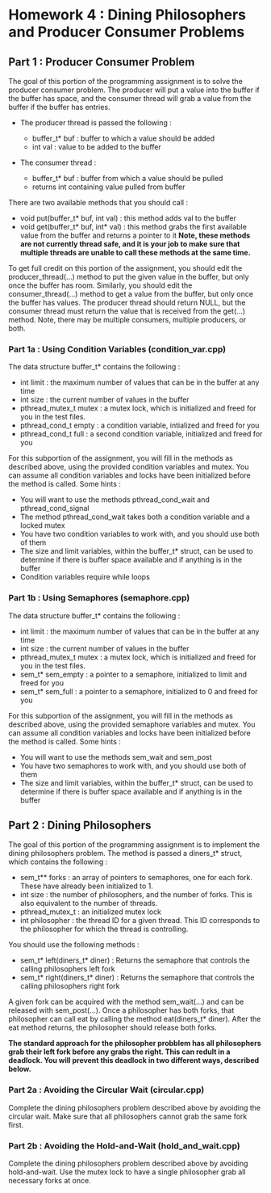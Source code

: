 # Homework 4 : Dining Philosophers and Producer Consumer Problems

## Part 1 : Producer Consumer Problem 
The goal of this portion of the programming assignment is to solve the producer consumer problem.  The producer will put a value into the buffer if the buffer has space, and the consumer thread will grab a value from the buffer if the buffer has entries.  

- The producer thread is passed the following : 
    - buffer_t* buf : buffer to which a value should be added
    - int val : value to be added to the buffer
    
- The consumer thread : 
    - buffer_t* buf : buffer from which a value should be pulled
    - returns int containing value pulled from buffer

There are two available methods that you should call : 
- void put(buffer_t* buf, int val) : this method adds val to the buffer
- void get(buffer_t* buf, int* val) : this method grabs the first available value from the buffer and returns a pointer to it
**Note, these methods are not currently thread safe, and it is your job to make sure that multiple threads are unable to call these methods at the same time.**

To get full credit on this portion of the assignment, you should edit the producer_thread(...) method to put the given value in the buffer, but only once the buffer has room.  Similarly, you should edit the consumer_thread(...) method to get a value from the buffer, but only once the buffer has values.  The producer thread should return NULL, but the consumer thread must return the value that is received from the get(...) method.  Note, there may be multiple consumers, multiple producers, or both.

### Part 1a : Using Condition Variables (condition_var.cpp)
The data structure buffer_t* contains the following : 
- int limit : the maximum number of values that can be in the buffer at any time
- int size : the current number of values in the buffer
- pthread_mutex_t mutex : a mutex lock, which is initialized and freed for you in the test files.
- pthread_cond_t empty : a condition variable, intialized and freed for you
- pthread_cond_t full : a second condition variable, initialized and freed for you

For this subportion of the assignment, you will fill in the methods as described above, using the provided condition variables and mutex.  You can assume all condition variables and locks have been initialized before the method is called.  Some hints : 
- You will want to use the methods pthread_cond_wait and pthread_cond_signal
- The method pthread_cond_wait takes both a condition variable and a locked mutex
- You have two condition variables to work with, and you should use both of them
- The size and limit variables, within the buffer_t* struct, can be used to determine if there is buffer space available and if anything is in the buffer
- Condition variables require while loops

### Part 1b : Using Semaphores (semaphore.cpp)
The data structure buffer_t* contains the following : 
- int limit : the maximum number of values that can be in the buffer at any time
- int size : the current number of values in the buffer
- pthread_mutex_t mutex : a mutex lock, which is initialized and freed for you in the test files.
- sem_t* sem_empty : a pointer to a semaphore, initialized to limit and freed for you
- sem_t* sem_full : a pointer to a semaphore, initialized to 0 and freed for you

For this subportion of the assignment, you will fill in the methods as described above, using the provided semaphore variables and mutex.  You can assume all condition variables and locks have been initialized before the method is called.  Some hints : 
- You will want to use the methods sem_wait and sem_post
- You have two semaphores to work with, and you should use both of them
- The size and limit variables, within the buffer_t* struct, can be used to determine if there is buffer space available and if anything is in the buffer


## Part 2 : Dining Philosophers
The goal of this portion of the programming assignment is to implement the dining philosophers problem.  The method is passed a diners_t* struct, which contains the following : 
- sem_t** forks : an array of pointers to semaphores, one for each fork.  These have already been initialized to 1.
- int size : the number of philosophers, and the number of forks.  This is also equivalent to the number of threads.
- pthread_mutex_t : an initialized mutex lock
- int philosopher : the thread ID for a given thread.  This ID corresponds to the philosopher for which the thread is controlling.

You should use the following methods : 
- sem_t* left(diners_t* diner) : Returns the semaphore that controls the calling philosophers left fork
- sem_t* right(diners_t* diner) : Returns the semaphore that controls the calling philosophers right fork

A given fork can be acquired with the method sem_wait(...) and can be released with sem_post(...).  Once a philosopher has both forks, that philosopher can call eat by calling the method eat(diners_t* diner).  After the eat method returns, the philosopher should release both forks.

**The standard approach for the philosopher probblem has all philosophers grab their left fork before any grabs the right.  This can redult in a deadlock.  You will prevent this deadlock in two different ways, described below.**

### Part 2a : Avoiding the Circular Wait (circular.cpp)
Complete the dining philosophers problem described above by avoiding the circular wait. Make sure that all philosophers cannot grab the same fork first.  

### Part 2b : Avoiding the Hold-and-Wait (hold_and_wait.cpp)
Complete the dining philosophers problem described above by avoiding hold-and-wait.  Use the mutex lock to have a single philosopher grab all necessary forks at once.

